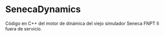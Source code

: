 # SenecaDynamics
 Código en C++ del motor de dinámica del viejo simulador Seneca FNPT II fuera de servicio.
